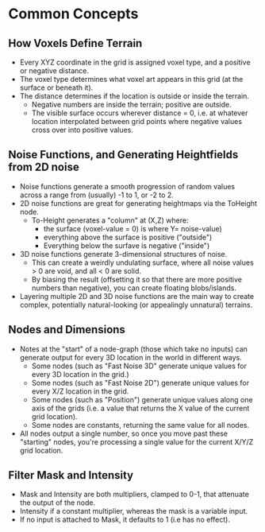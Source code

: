 # Common Concepts


## How Voxels Define Terrain



*   Every XYZ coordinate in the grid is assigned voxel type, and a positive or negative distance.
*   The voxel type determines what voxel art appears in this grid (at the surface or beneath it).
*   The distance determines if the location is outside or inside the terrain.
    *   Negative numbers are inside the terrain; positive are outside.
    *   The visible surface occurs wherever distance = 0, i.e. at whatever location interpolated between grid points where negative values cross over into positive values.


## Noise Functions, and Generating Heightfields from 2D noise



*   Noise functions generate a smooth progression of random values across a range from (usually) -1 to 1, or -2 to 2.
*   2D noise functions are great for generating heightmaps via the ToHeight node.
    *   To-Height generates a "column" at (X,Z) where:
        *   the surface (voxel-value = 0) is where Y= noise-value)
        *   everything above the surface is positive ("outside")
        *   Everything below the surfave is negative ("inside")
*   3D noise functions generate 3-dimensional structures of noise.
    *   This can create a weirdly undulating surface, where all noise values > 0 are void, and all < 0 are solid.
    *   By biasing the result (offsetting it so that there are more positive numbers than negative), you can create floating blobs/islands.
*   Layering multiple 2D and 3D noise functions are the main way to create complex, potentially natural-looking (or appealingly unnatural) terrains.


## Nodes and Dimensions



*   Notes at the "start" of a node-graph (those which take no inputs) can generate output for every 3D location in the world in different ways.
    *   Some nodes (such as "Fast Noise 3D" generate unique values for every 3D location in the grid.)
    *   Some nodes (such as "Fast Noise 2D") generate unique values for every X/Z location in the grid.
    *   Some nodes (such as "Position") generate unique values along one axis of the grids (i.e. a value that returns the X value of the current grid location).
    *   Some nodes are constants, returning the same value for all nodes.
*   All nodes output a single number, so once you move past these "starting" nodes, you're processing a single value for the current X/Y/Z grid location.


## Filter Mask and Intensity



*   Mask and Intensity are both multipliers, clamped to 0-1, that attenuate the output of the node.
*   Intensity if a constant multiplier, whereas the mask is a variable input.
*   If no input is attached to Mask, it defaults to 1 (i.e has no effect).
